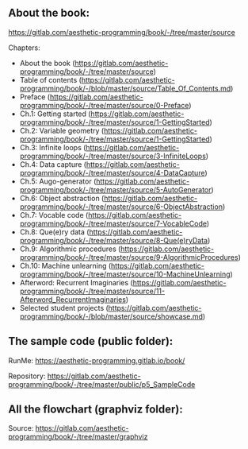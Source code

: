 ## About the book:

https://gitlab.com/aesthetic-programming/book/-/tree/master/source

Chapters:

- About the book (https://gitlab.com/aesthetic-programming/book/-/tree/master/source)
- Table of contents (https://gitlab.com/aesthetic-programming/book/-/blob/master/source/Table_Of_Contents.md)
- Preface (https://gitlab.com/aesthetic-programming/book/-/tree/master/source/0-Preface)
- Ch.1: Getting started (https://gitlab.com/aesthetic-programming/book/-/tree/master/source/1-GettingStarted)
- Ch.2: Variable geometry (https://gitlab.com/aesthetic-programming/book/-/tree/master/source/1-GettingStarted)
- Ch.3: Infinite loops (https://gitlab.com/aesthetic-programming/book/-/tree/master/source/3-InfiniteLoops)
- Ch.4: Data capture (https://gitlab.com/aesthetic-programming/book/-/tree/master/source/4-DataCapture) 
- Ch.5: Augo-generator (https://gitlab.com/aesthetic-programming/book/-/tree/master/source/5-AutoGenerator)
- Ch.6: Object abstraction (https://gitlab.com/aesthetic-programming/book/-/tree/master/source/6-ObjectAbstraction)
- Ch.7: Vocable code (https://gitlab.com/aesthetic-programming/book/-/tree/master/source/7-VocableCode)
- Ch.8: Que(e)ry data (https://gitlab.com/aesthetic-programming/book/-/tree/master/source/8-Que(e)ryData)
- Ch.9: Algorithmic procedures (https://gitlab.com/aesthetic-programming/book/-/tree/master/source/9-AlgorithmicProcedures)
- Ch.10: Machine unlearning (https://gitlab.com/aesthetic-programming/book/-/tree/master/source/10-MachineUnlearning)
- Afterword: Recurrent Imaginaries (https://gitlab.com/aesthetic-programming/book/-/tree/master/source/11-Afterword_RecurrentImaginaries)
- Selected student projects (https://gitlab.com/aesthetic-programming/book/-/blob/master/source/showcase.md)

## The sample code (public folder):

RunMe: https://aesthetic-programming.gitlab.io/book/

Repository: https://gitlab.com/aesthetic-programming/book/-/tree/master/public/p5_SampleCode

## All the flowchart (graphviz folder):

Source: https://gitlab.com/aesthetic-programming/book/-/tree/master/graphviz


